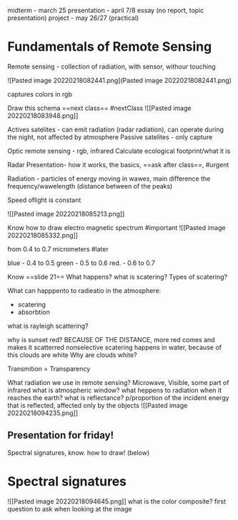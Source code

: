 midterm - march 25
presentation  - april 7/8 essay (no report, topic presentation)
project - may 26/27 (practical)

# Fundamentals of Remote Sensing
Remote sensing - collection of radiation, with sensor, withour touching

![Pasted image 20220218082441.png](Pasted image 20220218082441.png)

captures colors in rgb

Draw this schema ==next class== #nextClass
![[Pasted image 20220218083948.png]]

Actives satelites - can emit radiation (radar radiation), can operate during the night, not affected by atmosphere
Passive satelites - only capture

Optic remote sensing -  rgb, infrared
Calculate ecological footprint/what it is

Radar Presentation- how it works, the basics, ==ask after class==, #urgent

Radiation - particles of energy moving in wawes, main difference the frequency/wawelength (distance between of the peaks)

Speed oflight is constant

![[Pasted image 20220218085213.png]]

Know how to draw electro magnetic spectrum #important
![[Pasted image 20220218085332.png]]

from 0.4 to 0.7 micrometers #later

blue - 0.4 to 0.5
green - 0.5 to 0.6
red. - 0.6 to 0.7

Know ==slide 21==
What happens?
what is scatering?
Types of scatering?

 What can happpento to radieatio in the atmosphere:
 - scatering
 - absorbtion

what is rayleigh scattering?

why is sunset red? BECAUSE OF THE DISTANCE, more red comes and makes it scatterred
nonselective scatering happens in water, because of this clouds are white
Why are clouds white?

Transmition = Transparency

What radiation we use in remote sensing? Microwave, Visible, some part of infrared
what is atmospheric window?
what heppens to radiation when it reaches the earth?
what is reflectance? p/proportion of the incident energy that is reflected, affected only by the objects
![[Pasted image 20220218094235.png]]
## Presentation for friday!
Spectral signatures, know. how to draw! (below)
# Spectral signatures
![[Pasted image 20220218094645.png]]
what is the color composite? first question to ask when looking at the image
